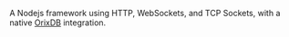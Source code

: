 A Nodejs framework using HTTP, WebSockets, and TCP Sockets, with a native [OrixDB](https://github.com/orixdb) integration.

